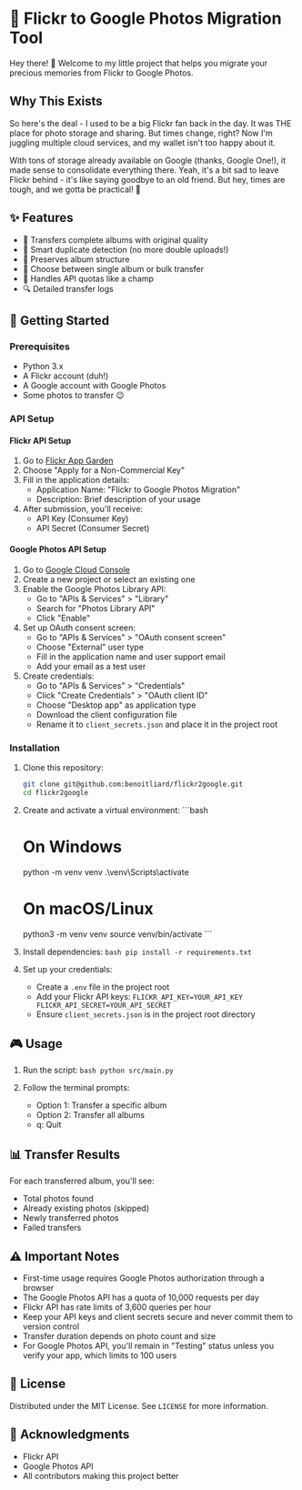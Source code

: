 # 🚀 Flickr to Google Photos Migration Tool

Hey there! 👋 Welcome to my little project that helps you migrate your precious memories from Flickr to Google Photos. 

## Why This Exists

So here's the deal - I used to be a big Flickr fan back in the day. It was THE place for photo storage and sharing. But times change, right? Now I'm juggling multiple cloud services, and my wallet isn't too happy about it. 

With tons of storage already available on Google (thanks, Google One!), it made sense to consolidate everything there. Yeah, it's a bit sad to leave Flickr behind - it's like saying goodbye to an old friend. But hey, times are tough, and we gotta be practical! 💸

## ✨ Features

- 📸 Transfers complete albums with original quality
- 🔄 Smart duplicate detection (no more double uploads!)
- 📁 Preserves album structure
- 🎯 Choose between single album or bulk transfer
- 💪 Handles API quotas like a champ
- 🔍 Detailed transfer logs

## 🚀 Getting Started

### Prerequisites
- Python 3.x
- A Flickr account (duh!)
- A Google account with Google Photos
- Some photos to transfer 😉

### API Setup

#### Flickr API Setup
1. Go to [Flickr App Garden](https://www.flickr.com/services/apps/create/)
2. Choose "Apply for a Non-Commercial Key"
3. Fill in the application details:
   - Application Name: "Flickr to Google Photos Migration"
   - Description: Brief description of your usage
4. After submission, you'll receive:
   - API Key (Consumer Key)
   - API Secret (Consumer Secret)

#### Google Photos API Setup
1. Go to [Google Cloud Console](https://console.cloud.google.com/)
2. Create a new project or select an existing one
3. Enable the Google Photos Library API:
   - Go to "APIs & Services" > "Library"
   - Search for "Photos Library API"
   - Click "Enable"
4. Set up OAuth consent screen:
   - Go to "APIs & Services" > "OAuth consent screen"
   - Choose "External" user type
   - Fill in the application name and user support email
   - Add your email as a test user
5. Create credentials:
   - Go to "APIs & Services" > "Credentials"
   - Click "Create Credentials" > "OAuth client ID"
   - Choose "Desktop app" as application type
   - Download the client configuration file
   - Rename it to `client_secrets.json` and place it in the project root

### Installation

1. Clone this repository:
   ```bash
   git clone git@github.com:benoitliard/flickr2google.git
   cd flickr2google
   ```

2. Create and activate a virtual environment:   ```bash
   # On Windows
   python -m venv venv
   .\venv\Scripts\activate

   # On macOS/Linux
   python3 -m venv venv
   source venv/bin/activate   ```

3. Install dependencies:   ```bash
   pip install -r requirements.txt   ```

4. Set up your credentials:
   - Create a `.env` file in the project root
   - Add your Flickr API keys:     ```
     FLICKR_API_KEY=YOUR_API_KEY
     FLICKR_API_SECRET=YOUR_API_SECRET     ```
   - Ensure `client_secrets.json` is in the project root directory

## 🎮 Usage

1. Run the script:   ```bash
   python src/main.py   ```

2. Follow the terminal prompts:
   - Option 1: Transfer a specific album
   - Option 2: Transfer all albums
   - q: Quit

## 📊 Transfer Results

For each transferred album, you'll see:
- Total photos found
- Already existing photos (skipped)
- Newly transferred photos
- Failed transfers

## ⚠️ Important Notes

- First-time usage requires Google Photos authorization through a browser
- The Google Photos API has a quota of 10,000 requests per day
- Flickr API has rate limits of 3,600 queries per hour
- Keep your API keys and client secrets secure and never commit them to version control
- Transfer duration depends on photo count and size
- For Google Photos API, you'll remain in "Testing" status unless you verify your app, which limits to 100 users

## 📝 License

Distributed under the MIT License. See `LICENSE` for more information.

## 🙏 Acknowledgments

- Flickr API
- Google Photos API
- All contributors making this project better
